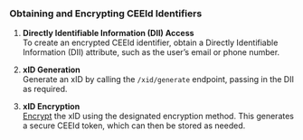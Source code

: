 ### **Obtaining and Encrypting CEEId Identifiers**

1. **Directly Identifiable Information (DII) Access**  
   To create an encrypted CEEId identifier, obtain a Directly Identifiable Information (DII) attribute, such as the user’s email or phone number.

2. **xID Generation**  
   Generate an xID by calling the `/xid/generate` endpoint, passing in the DII as required.

3. **xID Encryption**  
   [Encrypt](./encrypting-xid-into-ceeid.md) the xID using the designated encryption method. This generates a secure CEEId token, which can then be stored as needed.

